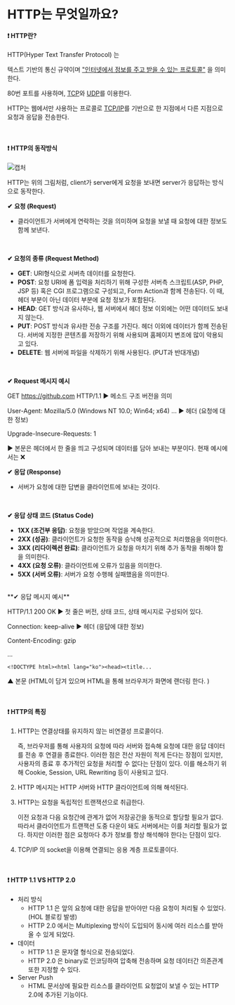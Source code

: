 # HTTP는 무엇일까요?

#### ❗ HTTP란?

HTTP(Hyper Text Transfer Protocol) 는 

텍스트 기반의 통신 규약이며 <u>"인터넷에서 정보를 주고 받을 수 있는 프로토콜"</u> 을 의미한다. 

80번 포트를 사용하며, [TCP]([https://github.com/hjyeon-n/BE_TIL/blob/master/%EC%9D%B8%ED%84%B0%EB%84%B7/%EC%9D%B8%ED%84%B0%EB%84%B7%EC%9D%80%20%EC%96%B4%EB%96%BB%EA%B2%8C%20%EC%9E%91%EB%8F%99%EB%90%A0%EA%B9%8C%EC%9A%94.md])와 [UDP](https://github.com/hjyeon-n/BE_TIL/blob/master/%EC%9D%B8%ED%84%B0%EB%84%B7/%EC%9D%B8%ED%84%B0%EB%84%B7%EC%9D%80%20%EC%96%B4%EB%96%BB%EA%B2%8C%20%EC%9E%91%EB%8F%99%EB%90%A0%EA%B9%8C%EC%9A%94.md)를 이용한다. 

HTTP는 웹에서만 사용하는 프로콜로 [TCP/IP](TCP/IP)를 기반으로 한 지점에서 다른 지점으로 요청과 응답을 전송한다.

<br/>

#### ❗ HTTP의 동작방식


![캡처](https://user-images.githubusercontent.com/64277114/89104649-cde70700-d455-11ea-90c3-8465e3408601.JPG)
[^Client 이미지]: Icons made by <a href="http://www.freepik.com/" title="Freepik">Freepik</a> from <a href="https://www.flaticon.com/" title="Flaticon"> www.flaticon.com</a>

HTTP는 위의 그림처럼, client가 server에게 요청을 보내면 server가 응답하는 방식으로 동작한다.
<br/>

**✔** **요청 (Request)**

- 클라이언트가 서버에게 연락하는 것을 의미하며 요청을 보낼 때 요청에 대한 정보도 함께 보낸다.

  <br/>

**✔ 요청의 종류 (Request Method)**

- **GET**: URI형식으로 서버측 데이터를 요청한다.
- **POST**: 요청 URI에 폼 입력을 처리하기 위해 구성한 서버측 스크립트(ASP, PHP, JSP 등) 혹은 CGI 프로그램으로 구성되고, Form Action과 함께 전송된다. 이 때, 헤더 부분이 아닌 데이터 부분에 요청 정보가 포함된다.
- **HEAD**: GET 방식과 유사하나, 웹 서버에서 헤더 정보 이외에는 어떤 데이터도 보내지 않는다.
- **PUT**: POST 방식과 유사한 전송 구조를 가진다. 헤더 이외에 데이터가 함께 전송된다. 서버에 지정한 콘텐츠를 저장하기 위해 사용되며 홈페이지 변조에 많이 악용되고 있다.
- **DELETE**: 웹 서버에 파일을 삭제하기 위해 사용된다. (PUT과 반대개념)

<br/>

**✔ Request 메시지 예시**

GET https://github.com HTTP/1.1   ▶  메소드 구조 버전을 의미

User-Agent: Mozilla/5.0 (Windows NT 10.0; Win64; x64) ...	▶  헤더 (요청에 대한 정보)

Upgrade-Insecure-Requests: 1   

▶ 본문은 헤더에서 한 줄을 띄고 구성되며 데이터를 담아 보내는 부분이다. 현재 예시에서는 ❌
<br/>


**✔ 응답 (Response)**

- 서버가 요청에 대한 답변을 클라이언트에 보내는 것이다.

<br/>

**✔ 응답 상태 코드 (Status Code)**

- **1XX (조건부 응답)**: 요청을 받았으며 작업을 계속한다.
- **2XX (성공)**: 클라이언트가 요청한 동작을 승낙해 성공적으로 처리했음을 의미한다.
- **3XX (리다이렉션 완료)**: 클라이언트가 요청을 마치기 위해 추가 동착을 취해야 함을 의미한다.
- **4XX (요청 오류)**: 클라이언트에 오류가 있음을 의미한다.
- **5XX (서버 오류)**: 서버가 요청 수행헤 실패했음을 의미한다.


<br/>
**✔ 응답 메시지 예시**

HTTP/1.1 200 OK   ▶  첫 줄은 버전, 상태 코드, 상태 메시지로 구성되어 있다.

Connection: keep-alive  ▶ 헤더 (응답에 대한 정보)

Content-Encoding: gzip

...

```null
<!DOCTYPE html><html lang="ko"><head><title...
```

▲ 본문 (HTML이 담겨 있으며 HTML을 통해 브라우저가 화면에 랜더링 한다. )

<br/>

#### ❗ HTTP의 특징

1. HTTP는 연결상태를 유지하지 않는 비연결성 프로콜이다.

   즉, 브라우저를 통해 사용자의 요청에 따라 서버와 접속해 요청에 대한 응답 데이터를 전송 후 연결을 종료한다. 이러한 점은 전산 자원이 적게 든다는 장점이 있지만, 사용자의 종료 후 추가적인 요청을 처리할 수 없다는 단점이 있다. 이를 해소하기 위해 Cookie, Session, URL Rewriting 등이 사용되고 있다.

2. HTTP 메시지는 HTTP 서버와 HTTP 클라이언트에 의해 해석된다.

3. HTTP는 요청을 독립적인 트랜잭션으로 취급한다.

   이전 요청과 다음 요청간에 관계가 없어 저장공간을 동적으로 할당할 필요가 없다. 따라서 클라이언트가 트랜잭션 도중 다운이 돼도 서버에서는 이를 처리할 필요가 없다. 하지만 이러한 점은 요청마다 추가 정보를 항상 해석해야 한다는 단점이 있다.

4. TCP/IP 의 socket을 이용해 연결되는 응용 계층 프로토콜이다.

<br/>

#### ❗ HTTP 1.1 VS HTTP 2.0

- 처리 방식
  * HTTP 1.1 은 앞의 요청에 대한 응답을 받아야만 다음 요청이 처리될 수 있었다. (HOL 블로킹 발생)
  * HTTP 2.0 에서는 Multiplexing 방식이 도입되어 동시에 여러 리소스를 받아올 수 있게 되었다.
- 데이터
  * HTTP 1.1 은 문자열 형식으로 전송되었다.
  * HTTP 2.0 은 binary로 인코딩하여 압축해 전송하며 요청 데이터간 의존관계 또한 지정할 수 있다.
- Server Push
  * HTML 문서상에 필요한 리소스를 클라이언트 요청없이 보낼 수 있는 HTTP 2.0에 추가된 기능이다.

